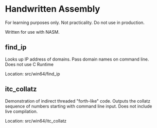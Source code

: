 # Handwritten Assembly

For learning purposes only. Not practicality. Do not use in production.

Written for use with NASM.


## find_ip

Looks up IP address of domains.
Pass domain names on command line.
Does not use C Runtime

Location: src/win64/find_ip

## itc_collatz

Demonstration of indirect threaded "forth-like" code.
Outputs the collatz sequence of numbers starting with
command line input.
Does not include live compilation.

Location: src/win64/itc_collatz
